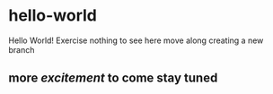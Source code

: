 # hello-world
Hello World! Exercise nothing to see here move along creating a new branch
## more *excitement* to come stay tuned

